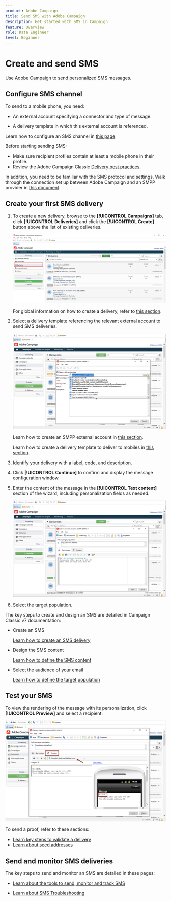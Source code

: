 ```yaml
---
product: Adobe Campaign
title: Send SMS with Adobe Campaign
description: Get started with SMS in Campaign
feature: Overview
role: Data Engineer
level: Beginner
---
```

# Create and send SMS

Use Adobe Campaign to send personalized SMS messages.

## Configure SMS channel

To send to a mobile phone, you need:

* An external account specifying a connector and type of message.

* A delivery template in which this external account is referenced.

Learn how to configure an SMS channel in [this page](sms-set-up.md).

Before starting sending SMS:

* Make sure recipient profiles contain at least a mobile phone in their profile.
* Review the Adobe Campaign Classic [Delivery best practices](../delivery-best-practices.md).

In addition, you need to be familiar with the SMS protocol and settings. Walk through the connection set up between Adobe Campaign and an SMPP provider in [this document](sms-protocol.md).

## Create your first SMS delivery

1. To create a new delivery, browse to the **[!UICONTROL Campaigns]** tab, click **[!UICONTROL Deliveries]** and click the **[!UICONTROL Create]** button above the list of existing deliveries.

   ![](../assets/delivery_step_1.png)

   For global information on how to create a delivery, refer to [this section](../communication-channels.md).

1. Select a delivery template referencing the relevant external account to send SMS deliveries.

   ![](../assets/sms-template-list.png)
    
    Learn how to create an SMPP external account in [this section](sms-set-up.md#creating-an-smpp-external-account).

    Learn how to create a delivery template to deliver to mobiles in [this section](sms-set-up.md#changing-the-delivery-template).

1. Identify your delivery with a label, code, and description.

1. Click **[!UICONTROL Continue]** to confirm and display the message configuration window.

1. Enter the content of the message in the **[!UICONTROL Text content]** section of the wizard, including personalization fields as needed.

   ![](../assets/sms-content.png)

1. Select the target population.

The key steps to create and design an SMS are detailed in Campaign Classic v7 documentation:

* Create an SMS

    [Learn how to create an SMS delivery](sms-create.md)

* Design the SMS content

    [Learn how to define the SMS content](sms-create.md#defining-the-sms-content)

* Select the audience of your email

   [Learn how to define the target population](../steps-defining-the-target-population.md)

<!-- 
Steps to define an audience are detailed on [this page](../start/audiences.md).
-->

## Test your SMS

To view the rendering of the message with its personalization, click **[!UICONTROL Preview]** and select a recipient.

   ![](../assets/sms-preview.png)

To send a proof, refer to these sections:

* [Learn key steps to validate a delivery](../steps-validating-the-delivery.md)
* [Learn about seed addresses](../about-seed-addresses.md)

## Send and monitor SMS deliveries

The key steps to send and monitor an SMS are detailed in these pages:

* [Learn about the tools to send, monitor and track SMS](sms-send.md)

* [Learn about SMS Troubleshooting](troubleshooting-sms.md)
